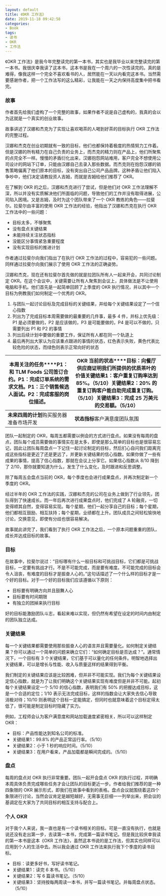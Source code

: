 ```yaml
---
layout: default
title: 《OKR 工作法》
date: 2019-11-18 09:42:58
categories: 
- Book
tags: 
- 读书
- OKR
- 工作法
---
```


《OKR 工作法》是我今年完整读完的第一本书，其实也是我毕业以来完整读完的第一本书。我很庆幸我读了这本书，这本书是我在一个周六的一次性读完的。真的是难得，像我这样一个完全不喜欢看书的人，居然能在一天以内看完这本书。当然需要感谢作者，把一个工作法写的这么精彩，让我能在一天之内保持高度集中把书看完。

<!-- more -->

### 故事

作者首先给我们虚构了一个完整的故事，如果作者不说是自己虚构的，我真的会以为这就是一个真实的创业故事。

故事讲述了汉娜和杰克为了实现让喜欢喝茶的人喝到好茶的目标执行 OKR 工作法的完整过程。

汉娜和杰克在创业初期就有一致的目标，他们也都保持着极度的热情努力工作着。但是汉娜的所有精力在自己负责的业务上，而杰克的精力则在产品上，他们所聚焦的点完全不一样。慢慢的矛盾衍化出来，汉娜抱怨网站难用，客户完全不想使用公司设计的网站下订单，只能由汉娜自己去录入那些数据。而杰克则在抱怨汉娜的销售策略偏离了他们原本的目标，没有突出自己公司产品品牌。这种矛盾让他们陷入争吵中，他们决定请教投资人吉姆，而就是吉姆给他们推荐了 OKR。

在了解到 OKR 的之后，汉娜和杰克进行了尝试，但是他们对 OKR 工作法理解不深，所以并没有实质解决他们所面临的问题，导致他们的工作并没有取得进展，公司陷入困境。又是吉姆，及时为这个团队带来了一个 OKR 教练的角色——拉斐尔。拉斐尔由丰富的使用 OKR 工作法的经验，他指出了汉娜和杰克在执行 OKR 工作法中的一些问题：

- 目标太多，不够聚焦
- 没有盘点关键结果
- 未能持续关注状态指标
- 没能区分事情紧急重要程度
- 没有实现目标的推进计划

作者通过拉斐尔向我们指出了在执行 OKR 工作法的过程中，容易犯的一些问题。同样通过拉斐尔向我们展示了使用 OKR 工作法的正确姿势。

汉娜和杰克，现在还有拉斐尔首先做的就是拉团队所有人一起来开会，共同讨论制定 OKR。在这个会议中，关键需要让所有人聚焦到会议上，具体做法是不让使用电脑和手机。他们首先是一起简单回顾了上季度的 OKR 执行情况，并以其中一个目标为例教我们如何制定一个优秀的 OKR。

1. 与团队一起讨论目标及完成目标的关键结果，并给每个关键结果设定了一个信心指数
2. 列出为了完成目标本周需要做的最重要的几件事，最多 4 件，并标上优先级：P1 是必须要做的，P2 是应该做的，P3 是可能要做的，P4 是可以不做的，只需要列出 P1 和 P2 的事情
3. 列出后续计划中要做的重要工作，保证所有人都在同一个轨道上
4. 最后再列出大家认为应该重点跟进的事情的状态，红色表示失败，黄色代表比较危险的状态，而绿色则表示正常向好的状态

| **本周关注的任务****P1**：和 TLM Foods 公司签订合约。**P1**：完成订单系统的需求文档。**P1**：三个销售候选人面试。**P2**：完成客服的岗位描述。 | **OKR 当前的状态****目标**：向餐厅供应商证明我们所提供的优质茶叶的价值**关键结果1**：客户重复订购率达到 85%。（5/10）**关键结果2**：20% 的重复订购客户能自助完成重复订购。（5/10）**关键结果3**：完成 25 万美元的交易额。（5/10） |
| ------------------------------------------------------------ | ------------------------------------------------------------ |
| **未来四周的计划**购买服务器准备市场开发                     | **状态指标**客户满意度团队氛围                               |

团队一起制定的 OKR，每周五都需要以例会的方式进行盘点。如果没有每周的盘点，团队每个成员需要做的事情实在是太多，即使是那么简单的目标也是很容易忘记，因此让团队每周盘点一下记住一起讨论制定的目标，然后扪心自问我们距离完成这些指标是更近了还是更远了，并更新关键结果的信心指数。如果你做了一些有成果的事情，提高了信心指数，那就在会议上分享它。如果信心指数从 8/10 降到了 2/10，那你就要知道为什么，发生了什么变化，及时跟进和反思调整。

除了每周五会盘点当前的 OKR，每个季度也会进行成果盘点，并再次制定新一个季度的 OKR。

经过半年的 OKR 工作法的实践，汉娜和杰克的公司在业务上做到了行业领先，团队得到了快速成长。而一年后再次进行成果盘点时，他们完成了 A 轮融资，一切变得顺其自然，变得容易实现。每个星期，他们一起分享自己的目标；每个星期，他们都相互鼓励、相互扶持；每个星期，业绩都在上升。团队成员之间轻松愉快地讨论，交换意见，即使有分歧也很容易解决。

故事就此讲完了，我们看到了执行 OKR 工作法之后，一个原本问题重重的团队，成长并达成目标的故事。

### 目标

在故事中，拉斐尔说过：“目标哪有什么一般目标和可挑战目标，它们都是可挑战目标，一定要有挑战才行。不是不可能完成，而是要有难度。不可能完成的目标会令人沮丧，有难度的目标才是振奋人心的。”这句话描述了一个什么样的目标才是一个好的目标。对于一个好的目标我们应该遵循以下原则：

- 目标要有明确方向并且鼓舞人心
- 目标要有时间期限
- 有独立的团掉来执行目标

好的目标能激励团队斗志，看起来难以实现，但仍然有希望在设定的时间内由制定的团队独立达成。

### 关键结果

每一个关键结果都需要使用那些振奋人心的语言并且需要量化。如何制定关键结果？你可以通过一个简单的问题来确立它们：“如何确定目标是否达成？”。通常情况下，一个目标有 3 个关键结果，它们基于可以量化的任何条件。明智地选择出关键结果，可以是增长与性能、收入与质量这样的结果得到平衡。

我们制定的关键结果应该是比较困难，但并非不可能实现。我们为每个关键结果设定信心指数，就是为了让我们明确这个关键结果实现有难度但是并非不可能。起初每个关键结果设定一个 5/10 的信心指数，表明我们有 50% 的把握达成目标，这是一个合适的定位；1/10 表示无法完成目标，这样的指数会让大家失去信心导致消极对待；10/10 则表明这个目标一定能搞定，但同时也就意味着这个目标定得太低了，很可能是制定目标时隐藏了实力。

例如，工程师会认为客户满意度和网站加载速度紧密相关，所以可以这样制定 OKR：

- 目标：产品性能达到知名公司的标准。
- 关键结果1：99.8% 的产品正常运行率。（5/10）
- 关键结果2：小于 1 秒的响应时间。（5/10）
- 关键结果3：在用户看来，产品加载都是瞬间完成的。（5/10）

### 盘点

每周的盘点对 OKR 执行非常重要。团队一起开会盘点 OKR 的执行过程，并明确本周具体负责完成哪些任务才会让团队的目标更近一步。作者给我们推荐的是一种四象限的 OKR 展示形式，即我们在故事中看到的表格。盘点会议就围绕着这四个象限进行讨论，当然会议肯定是越短越好，无需事无巨细一一列举出来，把会议的基调定在大家为了共同目标的相互支持与配合上。

### 个人 OKR

对于我个人来说，我一直也是有一个读书相关的目标。可是一直没有执行，也就是说还没有走出第一步，去读第一本书，完成第一篇读书笔记。但是我比较庆幸我读的第一本书是这本《OKR 工作法》，虽然这本书说的是工作法，但其实也同样可以应用到个人的生活中去。所以我会通过 OKR 工作法来执行我下个季度的读书目标。

- 目标：读更多好书，写好读书笔记。
- 关键结果1：读完 6 本书。（5/10）
- 关键结果2：写 6 篇读书笔记。（5/10）
- 关键结果3：坚持按每两周读一本书，并写一篇读书笔记。并每周盘点状态。（5/10）
